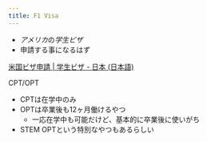```yaml
---
title: F1 Visa
---
```


* *アメリカ*の*学生ビザ*
* 申請する事になるはず

[米国ビザ申請 | 学生ビザ - 日本 (日本語)](https://www.ustraveldocs.com/jp_jp/jp-niv-typefandm.asp)

CPT/OPT

* CPTは在学中のみ
* OPTは卒業後も12ヶ月働けるやつ
  * 一応在学中も可能だけど、基本的に卒業後に使いがち
* STEM OPTという特別なやつもあるらしい
